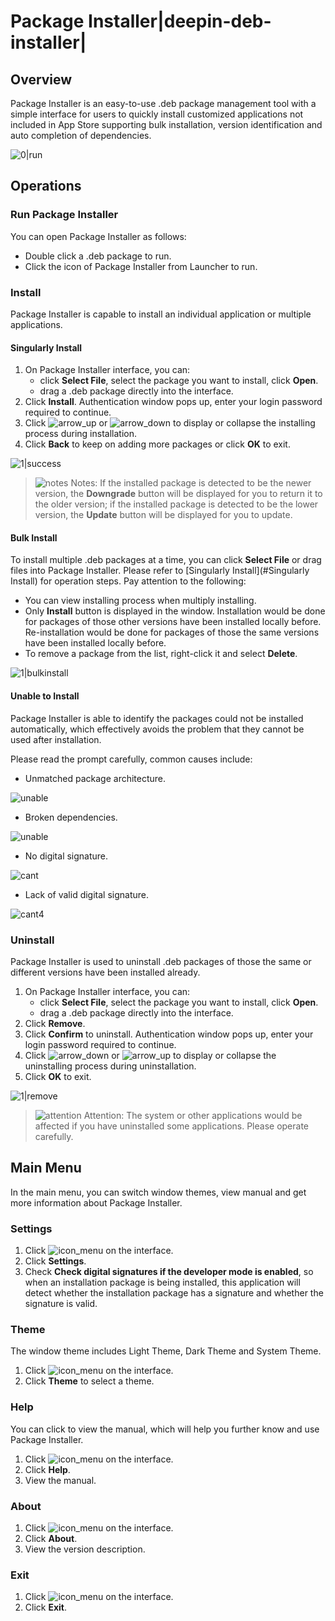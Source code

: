 # Package Installer|deepin-deb-installer|

## Overview

Package Installer is an easy-to-use .deb package management tool with a simple interface for users to quickly install customized applications not included in App Store supporting bulk installation, version identification and auto completion of dependencies.  

![0|run](fig/run.png)


## Operations

### Run Package Installer

You can open Package Installer as follows:

- Double click a .deb package to run.
- Click the icon of Package Installer from Launcher to run. 

### Install

Package Installer is capable to install an individual application or multiple applications.

#### Singularly Install

1. On Package Installer interface, you can:
   - click **Select File**, select the package you want to install, click **Open**. 
   - drag a .deb package directly into the interface.
2. Click **Install**. Authentication window pops up, enter your login password required to continue.
3. Click ![arrow_up](../common/down.svg) or ![arrow_down](../common/up.svg) to display or collapse the installing process during installation.
4. Click **Back** to keep on adding more packages or click **OK** to exit.

![1|success](fig/success.png)

> ![notes](../common/notes.svg) Notes: If the installed package is detected to be the newer version, the **Downgrade** button will be displayed for you to return it to the older version; if the installed package is detected to be the lower version, the **Update** button will be displayed for you to update.



#### Bulk Install

To install multiple .deb packages at a time, you can click **Select File** or drag files into Package Installer. Please refer to [Singularly Install](#Singularly Install) for operation steps. Pay attention to the following:

- You can view installing process when multiply installing.
- Only **Install** button is displayed in the window. Installation would be done for packages of those other versions have been installed locally before. Re-installation would be done for packages of those the same versions have been installed locally before.
- To remove a package from the list, right-click it and select **Delete**. 

![1|bulkinstall](fig/bulkinstall.png)

#### Unable to Install

Package Installer is able to identify the packages could not be installed automatically, which effectively avoids the problem that they cannot be used after installation.

Please read the prompt carefully, common causes include: 

- Unmatched package architecture.
  

![unable](fig/unable1.png) 

- Broken dependencies.
  
![unable](fig/unable.png)

- No digital signature. 
  

![cant](fig/cant3.png) 

- Lack of valid digital signature.
  

![cant4](fig/cant4.png)

### Uninstall

Package Installer is used to uninstall .deb packages of those the same or different versions have been installed already. 

1. On Package Installer interface, you can:
   - click **Select File**, select the package you want to install, click **Open**. 
   - drag a .deb package directly into the interface.
2. Click **Remove**.
3. Click **Confirm** to uninstall. Authentication window pops up, enter your login password required to continue.
4. Click ![arrow_down](../common/down.svg) or ![arrow_up](../common/up.svg) to display or collapse the uninstalling process during uninstallation.
5. Click **OK** to exit.

![1|remove](fig/remove.png)

> ![attention](../common/attention.svg) Attention: The system or other applications would be affected if you have uninstalled some applications. Please operate carefully. 

## Main Menu

In the main menu, you can switch window themes, view manual and get more information about Package Installer.

### Settings

1. Click ![icon_menu](../common/icon_menu.svg) on the interface.
2. Click **Settings**.
3. Check **Check digital signatures if the developer mode is enabled**, so when an installation package is being installed, this application will detect whether the installation package has a signature and whether the signature is valid. 

### Theme

The window theme includes Light Theme, Dark Theme and System Theme.

1. Click ![icon_menu](../common/icon_menu.svg) on the interface.
2. Click **Theme** to select a theme.

### Help

You can click to view the manual, which will help you further know and use Package Installer.

1. Click ![icon_menu](../common/icon_menu.svg) on the interface.
2. Click **Help**.
3. View the manual.

### About

1. Click ![icon_menu](../common/icon_menu.svg) on the interface.
2. Click **About**.
3. View the version description.

### Exit

1. Click ![icon_menu](../common/icon_menu.svg) on the interface.
2. Click **Exit**.
